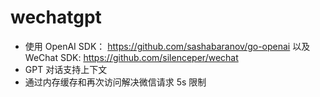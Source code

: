 # wechatgpt

- 使用 OpenAI SDK： https://github.com/sashabaranov/go-openai 以及 WeChat SDK: https://github.com/silenceper/wechat
- GPT 对话支持上下文
- 通过内存缓存和再次访问解决微信请求 5s 限制
